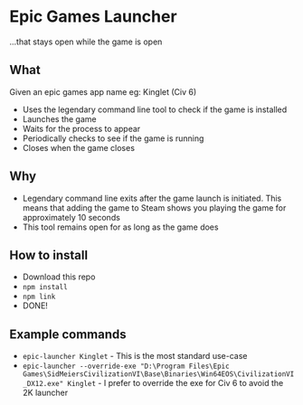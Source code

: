 # Epic Games Launcher 
...that stays open while the game is open

## What
Given an epic games app name eg: Kinglet (Civ 6)
- Uses the legendary command line tool to check if the game is installed
- Launches the game
- Waits for the process to appear
- Periodically checks to see if the game is running
- Closes when the game closes

## Why
- Legendary command line exits after the game launch is initiated. This means that adding the game to Steam shows you playing the game for approximately 10 seconds
- This tool remains open for as long as the game does

## How to install
- Download this repo
- ```npm install```
- ```npm link```
- DONE!

## Example commands
- ```epic-launcher Kinglet``` - This is the most standard use-case
- ```epic-launcher --override-exe "D:\Program Files\Epic Games\SidMeiersCivilizationVI\Base\Binaries\Win64EOS\CivilizationVI_DX12.exe" Kinglet``` - I prefer to override the exe for Civ 6 to avoid the 2K launcher


